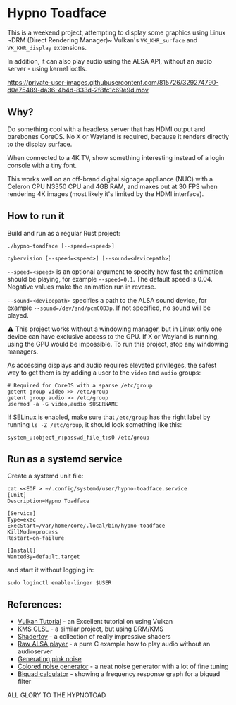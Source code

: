 # Hypno Toadface

This is a weekend project, attempting to display some graphics using Linux ~DRM (Direct Rendering Manager)~ Vulkan's `VK_KHR_surface` and `VK_KHR_display` extensions.

In addition, it can also play audio using the ALSA API, without an audio server - using kernel ioctls.

https://private-user-images.githubusercontent.com/815726/329274790-d0e75489-da36-4b4d-833d-2f8fc1c69e9d.mov

## Why?

Do something cool with a headless server that has HDMI output and barebones CoreOS.
No X or Wayland is required, because it renders directly to the display surface.

When connected to a 4K TV, show something interesting instead of a login console with a tiny font.

This works well on an off-brand digital signage appliance (NUC) with a Celeron CPU N3350 CPU and 4GB RAM, and maxes out at 30 FPS when rendering 4K images
(most likely it's limited by the HDMI interface).

## How to run it

Build and run as a regular Rust project:

```shell
./hypno-toadface [--speed=<speed>]
```

```shell
cybervision [--speed=<speed>] [--sound=<devicepath>]
```

`--speed=<speed>` is an optional argument to specify how fast the animation should be playing, for example `--speed=0.1`. The default speed is 0.04. Negative values make the animation run in reverse.

`--sound=<devicepath>` specifies a path to the ALSA sound device, for example `--sound=/dev/snd/pcmC0D3p`. If not specified, no sound will be played.

⚠️ This project works without a windowing manager, but in Linux only one device can have exclusive access to the GPU. If X or Wayland is running, using the GPU would be impossible. To run this project, stop any windowing managers.

As accessing displays and audio requires elevated privileges, the safest way to get them is by adding a user to the `video` and `audio` groups:

```shell
# Required for CoreOS with a sparse /etc/group
getent group video >> /etc/group
getent group audio >> /etc/group
usermod -a -G video,audio $USERNAME
```

If SELinux is enabled, make sure that `/etc/group` has the right label by running `ls -Z /etc/group`, it should look something like this:

```
system_u:object_r:passwd_file_t:s0 /etc/group
```

## Run as a systemd service

Create a systemd unit file:

```shell
cat <<EOF > ~/.config/systemd/user/hypno-toadface.service
[Unit]
Description=Hypno Toadface

[Service]
Type=exec
ExecStart=/var/home/core/.local/bin/hypno-toadface
KillMode=process
Restart=on-failure

[Install]
WantedBy=default.target
```

and start it without logging in:

```shell
sudo loginctl enable-linger $USER
```

## References:

* [Vulkan Tutorial](https://vulkan-tutorial.com) - an Excellent tutorial on using Vulkan
* [KMS GLSL](https://github.com/astefanutti/kms-glsl) - a similar project, but using DRM/KMS
* [Shadertoy](https://www.shadertoy.com) - a collection of really impressive shaders
* [Raw ALSA player](https://github.com/PHJArea217/raw-alsa-player) - a pure C example how to play audio without an audioserver
* [Generating pink noise](https://www.firstpr.com.au/dsp/pink-noise/)
* [Colored noise generator](https://mynoise.net/NoiseMachines/whiteNoiseGenerator.php) - a neat noise generator with a lot of fine tuning
* [Biquad calculator](https://www.earlevel.com/main/2021/09/02/biquad-calculator-v3/) - showing a frequency response graph for a biquad filter

ALL GLORY TO THE HYPNOTOAD
